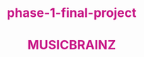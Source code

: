 # phase-1-final-project
<!DOCTYPE html>
<html lang="en">
<head>
    <meta charset="UTF-8">
    <meta name="viewport" content="width=device-width, initial-scale=1.0">
    <title>MUSICBRAINZ</title>
    <link rel="stylesheet" href="style.css">
</head>
<body>
    <header>
        <h1>MUSICBRAINZ</h1>
    </header>
    <style>
        h1 {
        color: mediumvioletred;
        text-align: center;
    }
    h3 {
        color: blueviolet;
        text-align: left;
    }
    h2 {
        color: rgb(8, 131, 117);
        text-align: left;
        
    }
https://www.google.com/url?sa=t&source=web&rct=j&opi=89978449&url=https://www.youtube.com/watch%3Fv%3DAGonQbpNooU&ved=2ahUKEwjBw7DVw7WFAxWq_7sIHSPQB3IQ78AJegQIEBAB&usg=AOvVaw1XnKA8-OEuYNRa-H0JFwYN

    </style>
    
    <main>
        <div class = "Music Genres">
            <h1>Music Genres</h1>
            <h2>1. Dancehall</h2>
            <h3>Skillibeng</h3>
            
            <img src ="https://images.thefacecdn.com/images/FACE_13_SKILLIBENG.jpg?auto=compress&q=25&fit=crop&crop=focalpoint&fp-x=0.5&fp-y=0.5&w=1180&h=1475"alt="artists image"
            style="width:450px; height: 350px;">
            <ul>SONGS:</ul>
            <li>EastSyde</li>
            <audio id="myAudio"src ="https://youtu.be/wRYzBAvOFkY"></audio>
            <button id="playButton">Play</button>
            <script src="https://ajax.googleapis.com/ajax/libs/jquery/3.5.1/jquery.min.js"></script>
<script>
$(document).ready(function(){
  $("#playButton").click(function(){
    let audio = document.getElementById("myAudio");
    if (audio.paused) {
      audio.play();
      $(this).text("Pause");
    } else {
      audio.pause();
      $(this).text("Play");
    }
  });
});
</script>
            <li>Deja Vu</li>
            <audio id="myAudio"src ="https://www.google.com/url?sa=t&source=web&rct=j&opi=89978449&url=https://www.youtube.com/watch%3Fv%3DLq6ZeLDqyI0&ved=2ahUKEwil_ID1xLSFAxXTYPEDHUY6AS4Q78AJegQIHhAB&usg=AOvVaw0HvJ_bR3HGNFXPW9FT8GFa"></audio>
            <button onclick="playAudio()">Play</button>
            <li>Crocodile Teeth</li>
            <audio id="myAudio"src ="https://www.google.com/url?sa=t&source=web&rct=j&opi=89978449&url=https://www.youtube.com/watch%3Fv%3DLq6ZeLDqyI0&ved=2ahUKEwil_ID1xLSFAxXTYPEDHUY6AS4Q78AJegQIHhAB&usg=AOvVaw0HvJ_bR3HGNFXPW9FT8GFa"></audio>
            <button onclick="playAudio()">Play</button>
            <h2>2. Pop</h2>
            <h3>Tate McRae</h3>
            
            <img src ="https://assets-global.website-files.com/64e632e1a07b9b35364590b5/6580844a658bed67264076b1_Tate-McRae-artist-bio.webp"alt = "artists image"
            style="width:450px; height:350px">
            
            

        </div>
    </main>
    <script src="script.js"></script>
    
</body>
</html>


<h3>EastSyde</h3>
     <img src ="https://i1.sndcdn.com/artworks-1ipbrQr91LGDWIRz-SNBB3Q-t500x500.jpg"alt="artists image"
            style="width:250px; height: 150px;">
            <button id="playButton">Play</button>
            <audio id ="audioPlayer"src="https://www.google.com/url?sa=t&source=web&rct=j&opi=89978449&url=https://www.boomplay.com/songs/8077766&ved=2ahUKEwjV5e7pvbWFAxVPhP0HHQT3DqkQFnoECBEQAQ&usg=AOvVaw3tpiieSnBI-OyYq9FZNG1M"></audio>
        

        
            <h3>Tyrant</h3>
     <img src ="https://encrypted-tbn0.gstatic.com/images?q=tbn:ANd9GcRPhbYZ6h8yNVqvkQshLtP6oflNicwBNw-RV5xgQ40RcA&s"alt="artists image"
            style="width:250px; height: 150px;">
            <button id="playButton">Play</button>
            <audio id ="audioPlayer"src="https://www.google.com/url?sa=t&source=web&rct=j&opi=89978449&url=https://www.youtube.com/watch%3Fv%3DAGonQbpNooU&ved=2ahUKEwjBw7DVw7WFAxWq_7sIHSPQB3IQ78AJegQIEBAB&usg=AOvVaw1XnKA8-OEuYNRa-H0JFwYN"></audio>
        
<form class="search-form">
    <input type="text"id="searchInput"placeholder="Search..."class="search-input">
    <button id="searchButton">Search</button></form>
    <div id="searchResults"></div>
`https://api.spotify.com/